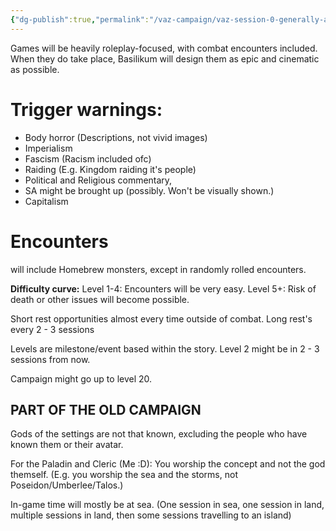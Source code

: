 ```yaml
---
{"dg-publish":true,"permalink":"/vaz-campaign/vaz-session-0-generally-all-campaigns-and-parts-of-the-old-campaign/"}
---
```


Games will be heavily roleplay-focused, with combat encounters included.
When they do take place, Basilikum will design them as epic and cinematic as possible.

# **Trigger warnings:** 

- Body horror (Descriptions, not vivid images)
- Imperialism
- Fascism (Racism included ofc)
- Raiding (E.g. Kingdom raiding it's people)
- Political and Religious commentary, 
- SA might be brought up (possibly. Won't be visually shown.)
- Capitalism

# Encounters 

will include Homebrew monsters, except  in randomly rolled encounters.

**Difficulty curve:**
Level 1-4: Encounters will be very easy.
Level 5+: Risk of death or other issues will become possible.

Short rest opportunities almost every time outside of combat.
Long rest's every 2 - 3 sessions

Levels are milestone/event based within the story.
Level 2 might be in 2 - 3 sessions from now.

Campaign might go up to level 20.

## PART OF THE OLD CAMPAIGN

Gods of the settings are not that known, excluding the people who have known them or their avatar.

For the Paladin and Cleric (Me :D): You worship the concept and not the god themself. (E.g. you worship the sea and the storms, not Poseidon/Umberlee/Talos.)

In-game time will mostly be at sea. (One session in sea, one session in land, multiple sessions in land, then some sessions travelling to an island)


